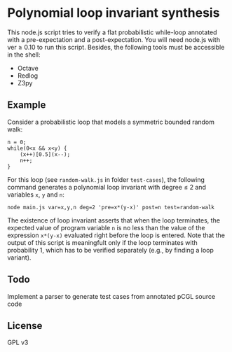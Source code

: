 # Polynomial loop invariant synthesis
This node.js script tries to verify a flat probabilistic while-loop annotated with a pre-expectation and a post-expectation. You will need node.js with ver ≥ 0.10 to run this script. Besides, the following tools must be accessible in the shell:
* Octave
* Redlog
* Z3py

## Example

Consider a probabilistic loop that models a symmetric bounded random walk:

    n = 0; 
    while(0<x && x<y) { 
        (x++)[0.5](x--); 
        n++; 
    }

For this loop (see `random-walk.js` in folder `test-cases`), the following command generates a polynomial loop invariant with degree ≤ 2 and variables `x`, `y` and `n`:

    node main.js var=x,y,n deg=2 'pre=x*(y-x)' post=n test=random-walk

The existence of loop invariant asserts that when the loop terminates, the expected value of program variable `n` is no less than the value of the expression `x*(y-x)` evaluated right before the loop is entered. Note that the output of this script is meaningfult only if the loop terminates with probability 1, which has to be verified separately (e.g., by finding a loop variant).

## Todo

Implement a parser to generate test cases from annotated pCGL source code

## License

GPL v3
